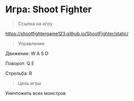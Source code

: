 # Игра: Shoot Fighter

> Ссылка на игру

https://shootfightergame123.github.io/ShootFighter/static/

> Управление

Движение: W A S D

Поворот: Q E

Стрельба: R

> Цель игры

Уничтожить всех монстров
